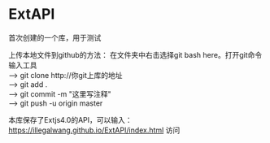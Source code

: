 # ExtAPI

首次创建的一个库，用于测试

上传本地文件到github的方法：
在文件夹中右击选择git bash here。打开git命令输入工具<br>
    --> git clone http://你git上库的地址<br>
    --> git add .<br>
    --> git commit -m "这里写注释"<br>
    --> git push -u origin master<br>
    
    
本库保存了Extjs4.0的API，可以输入：<br>
                       https://illegalwang.github.io/ExtAPI/index.html           访问
